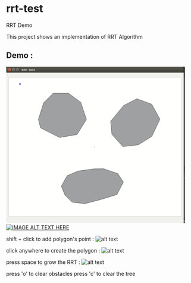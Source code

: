# rrt-test
RRT Demo

This project shows an implementation of RRT Algorithm

## Demo :
![gif_demo](rrt_demo1.gif)
[![IMAGE ALT TEXT HERE](http://img.youtube.com/vi/W3FcGNcoUzw/0.jpg)](https://youtu.be/W3FcGNcoUzw)

shift + click to add polygon's point :
![alt text](https://github.com/alifahrri/rrt-test/blob/master/preview/rrt%20add%20obs.png "add obstacle")

click anywhere to create the polygon :
![alt text](https://github.com/alifahrri/rrt-test/blob/master/preview/rrt%20obs.png "create obstacle")

press space to grow the RRT :
![alt text](https://github.com/alifahrri/rrt-test/blob/master/preview/rrt.png "growing")

press 'o' to clear obstacles
press 'c' to clear the tree
